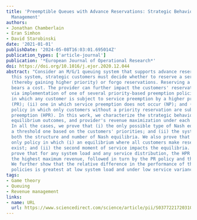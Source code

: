 ```yaml
---
title: 'Preemptible Queues with Advance Reservations: Strategic Behavior and Revenue
  Management'
authors:
- Jonathan Chamberlain
- Eran Simhon
- David Starobinski
date: '2021-01-01'
publishDate: '2024-05-08T16:03:01.695014Z'
publication_types: ['article-journal']
publication: '*European Journal of Operational Research*'
doi: https://doi.org/10.1016/j.ejor.2020.12.044
abstract: "Consider an M/G/1 queuing system that supports advance reservations. In
  this system, strategic customers must decide whether to reserve a server in advance
  (thereby gaining higher priority) or forgo reservations. Reserving a server in advance
  bears a cost. The provider can further impact the customers' reservation decisions
  via implementation of one of several priority-based preemption policies: (i) one
  in which any customer is subject to service preemption by a higher priority customer
  (PR); (ii) one in which service preemption does not occur (NP); and (iii) a hybrid
  policy in which only customers without a priority reservation are subject to service
  preemption (HPR). In this work, we characterize the strategic behavior of customers,
  equilibrium outcomes, and provider's revenue maximization under each of these policies.
  In all the cases, we prove that (i) the only possible type of Nash equilibria is
  a threshold one based on the customers' priorities; and (ii) the system load impacts
  both the structure and number of Nash equilibria. We also prove that HPR is the
  only policy in which (i) an equilibrium where all customers make reservations may
  exist; and (ii) the second moment of service impacts the equilibria. Finally, we
  prove that for any system load and any service distribution, the HPR policy yields
  the highest maximum revenue, followed in turn by the PR policy and the NP policy.
  We further show that the relative difference in the performance of the HPR and PR
  policies is greatest at low system load and under low service variance."
tags:
- Game theory
- Queuing
- Revenue management
links:
- name: URL
  url: https://www.sciencedirect.com/science/article/pii/S0377221720310900
---
```



